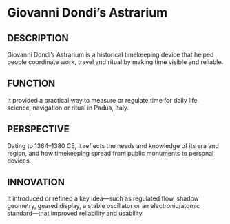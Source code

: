 ---
---
# Giovanni Dondi’s Astrarium

## DESCRIPTION
Giovanni Dondi’s Astrarium is a historical timekeeping device that helped people coordinate work, travel and ritual by making time visible and reliable.

## FUNCTION
It provided a practical way to measure or regulate time for daily life, science, navigation or ritual in Padua, Italy.

## PERSPECTIVE
Dating to 1364–1380 CE, it reflects the needs and knowledge of its era and region, and how timekeeping spread from public monuments to personal devices.

## INNOVATION
It introduced or refined a key idea—such as regulated flow, shadow geometry, geared display, a stable oscillator or an electronic/atomic standard—that improved reliability and usability.
